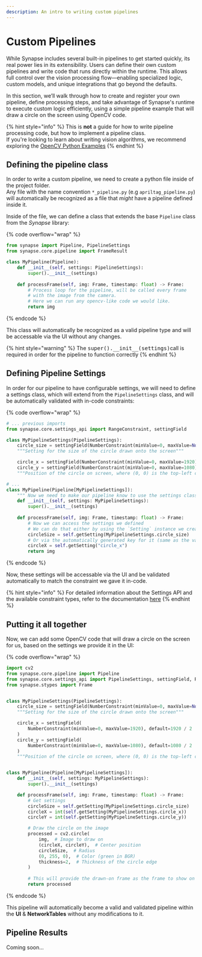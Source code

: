 ```yaml
---
description: An intro to writing custom pipelines
---
```


# Custom Pipelines

While Synapse includes several built-in pipelines to get started quickly, its real power lies in its extensibility. Users can define their own custom pipelines and write code that runs directly within the runtime. This allows full control over the vision processing flow—enabling specialized logic, custom models, and unique integrations that go beyond the defaults.

In this section, we’ll walk through how to create and register your own pipeline, define processing steps, and take advantage of Synapse's runtime to execute custom logic efficiently, using a simple pipeline example that will draw a circle on the screen using OpenCV code.

{% hint style="info" %}
This is **not** a guide for how to write pipeline processing code, but how to implement a pipeline class.\
If you're looking to learn about writing vision algorithms, we recommend exploring the [OpenCV Python Examples](https://docs.opencv.org/4.x/d6/d00/tutorial_py_root.html)
{% endhint %}

## Defining the pipeline class

In order to write a custom pipeline, we need to create a python file inside of the project folder.\
Any file with the name convention `*_pipeline.py` (e.g `apriltag_pipeline.py`) will automatically be recognized as a file that _might_ have a pipeline defined inside it.&#x20;

Inside of the file, we can define a class that extends the base `Pipeline` class from the _Synapse_ library:

{% code overflow="wrap" %}
```python
from synapse import Pipeline, PipelineSettings
from synapse.core.pipeline import FrameResult

class MyPipeline(Pipeline):
    def __init__(self, settings: PipelineSettings):
        super().__init__(settings)
        
    def processFrame(self, img: Frame, timestamp: float) -> Frame:
        # Process loop for the pipeline, will be called every frame
        # with the image from the camera.
        # Here we can run any opencv-like code we would like.
        return img
```
{% endcode %}

This class will automatically be recognized as a valid pipeline type and will be accessable via the UI without any changes.

{% hint style="warning" %}
The <kbd>super().\_\_init\_\_(settings)</kbd>call is required in order for the pipeline to function correctly
{% endhint %}

## Defining Pipeline Settings

In order for our pipeline to have configurable settings, we will need to define a settings class, which will extend from the `PipelineSettings` class, and will be automatically validated with in-code constraints:

{% code overflow="wrap" %}
```python
# ... previous imports
from synapse.core.settings_api import RangeConstraint, settingField

class MyPipelineSettings(PipelineSettings):
    circle_size = settingField(NumberConstraint(minValue=0, maxValue=None), default=20)
    """Setting for the size of the circle drawn onto the screen"""

    circle_x = settingField(NumberConstraint(minValue=0, maxValue=1920), default=1920 / 2)
    circle_y = settingField(NumberConstraint(minValue=0, maxValue=1080), default=1080 / 2)
    """Position of the circle on screen, where (0, 0) is the top-left corner."""

# ...
class MyPipeline(Pipeline[MyPipelineSettings]):
    """ Now we need to make our pipeline know to use the settings class we defined """
    def __init__(self, settings: MyPipelineSettings):
        super().__init__(settings)
    
    def processFrame(self, img: Frame, timestamp: float) -> Frame:
        # Now we can access the settings we defined
        # We can do that either by using the `Setting` instance we created
        circleSize = self.getSetting(MyPipelineSettings.circle_size)
        # Or via the automatically generated key for it (same as the var name)
        circleX = self.getSetting("circle_x")
        return img
```
{% endcode %}

Now, these settings will be accessable via the UI and be validated automatically to match the constraint we gave it in-code.

{% hint style="info" %}
For detailed information about the Settings API and the available constraint types, refer to the documentation [here](settings-api.md)
{% endhint %}

## Putting it all together

Now, we can add some OpenCV code that will draw a circle on the screen for us, based on the settings we provide it in the UI:

{% code overflow="wrap" %}
```python
import cv2
from synapse.core.pipeline import Pipeline
from synapse.core.settings_api import PipelineSettings, settingField, RangeConstraint
from synapse.stypes import Frame


class MyPipelineSettings(PipelineSettings):
    circle_size = settingField(NumberConstraint(minValue=0, maxValue=None), default=20)
    """Setting for the size of the circle drawn onto the screen"""

    circle_x = settingField(
        NumberConstraint(minValue=0, maxValue=1920), default=1920 / 2
    )
    circle_y = settingField(
        NumberConstraint(minValue=0, maxValue=1080), default=1080 / 2
    )
    """Position of the circle on screen, where (0, 0) is the top-left corner."""


class MyPipeline(Pipeline[MyPipelineSettings]):
    def __init__(self, settings: MyPipelineSettings):
        super().__init__(settings)

    def processFrame(self, img: Frame, timestamp: float) -> Frame:
        # Get settings
        circleSize = self.getSetting(MyPipelineSettings.circle_size)
        circleX = int(self.getSetting(MyPipelineSettings.circle_x))
        circleY = int(self.getSetting(MyPipelineSettings.circle_y))

        # Draw the circle on the image
        processed = cv2.circle(
            img,  # Image to draw on
            (circleX, circleY),  # Center position
            circleSize,  # Radius
            (0, 255, 0),  # Color (green in BGR)
            thickness=2,  # Thickness of the circle edge
        )
        
        # This will provide the drawn-on frame as the frame to show on the UI
        return processed 


```
{% endcode %}

This pipeline will automatically become a valid and validated pipeline within the **UI** & **NetworkTables** without any modifications to it.&#x20;

## Pipeline Results

Coming soon...

